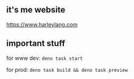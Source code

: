 ## it's me website

https://www.harleylang.com

## important stuff

for www dev: `deno task start`

for prod: `deno task build && deno task preview`
